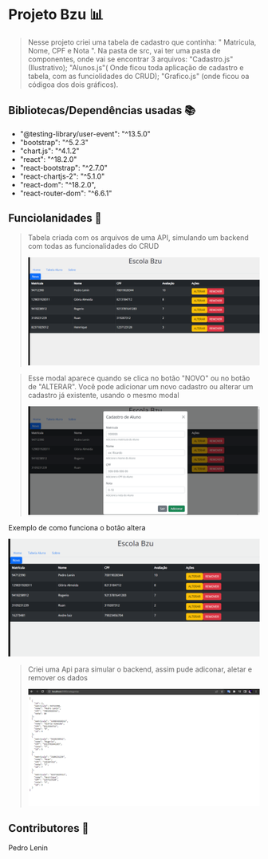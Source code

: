 <h1>Projeto Bzu 📊</h1>

><p>Nesse projeto criei uma tabela de cadastro que continha: " Matricula, Nome, CPF e Nota ". Na pasta de src, vai ter uma pasta de componentes, onde vai se encontrar 3 arquivos: "Cadastro.js"(Ilustrativo); "Alunos.js"( Onde ficou toda aplicação de cadastro e tabela, com as funciolidades do CRUD); "Grafico.js" (onde ficou oa códigoa dos dois gráficos).</p>

<h2>Bibliotecas/Dependências usadas 📚</h2>

<ul>
  <li>"@testing-library/user-event": "^13.5.0"</li>
  <li>"bootstrap": "^5.2.3"</li>
  <li>"chart.js": "^4.1.2"</li>
  <li>"react": "^18.2.0"</li>
  <li>"react-bootstrap": "^2.7.0"</li>
  <li>"react-chartjs-2": "^5.1.0"</li>
  <li>"react-dom": "^18.2.0",</li>
  <li>"react-router-dom": "^6.6.1"</li>
</ul>

<h2>Funciolanidades 🦾</h2>

><p>Tabela criada com os arquivos de uma API, simulando um backend com todas as funcionalidades do CRUD</p>
><img src="https://github.com/Lenin0/Alunobzu/blob/main/TabelaDelet.gif">

><p>Esse modal aparece quando se clica no botão "NOVO" ou no botão de "ALTERAR". Você pode adicionar um novo cadastro ou alterar um cadastro já existente, usando o mesmo modal</p>
><img src="https://github.com/Lenin0/Alunobzu/blob/main/TabelaAdicionar.gif">

<p>Exemplo de como funciona o botão altera</p>
<img src="https://github.com/Lenin0/Alunobzu/blob/main/TabelaAlterar.gif">

><p>Criei uma Api para simular o backend, assim pude adiconar, aletar e remover os dados</p>
><img src="https://github.com/Lenin0/Alunobzu/blob/main/API.png">


<h2>Contributores 🤵</h2>

<p>Pedro Lenin</p>


